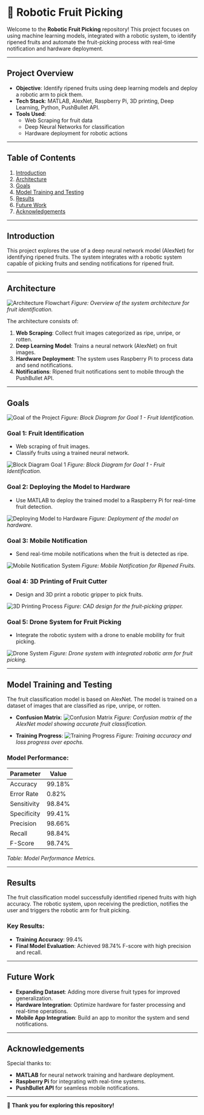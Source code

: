 # 🚀 Robotic Fruit Picking

Welcome to the **Robotic Fruit Picking** repository! This project focuses on using machine learning models, integrated with a robotic system, to identify ripened fruits and automate the fruit-picking process with real-time notification and hardware deployment.

---

## Project Overview

- **Objective**: Identify ripened fruits using deep learning models and deploy a robotic arm to pick them.
- **Tech Stack**: MATLAB, AlexNet, Raspberry Pi, 3D printing, Deep Learning, Python, PushBullet API.
- **Tools Used**: 
  - Web Scraping for fruit data
  - Deep Neural Networks for classification
  - Hardware deployment for robotic actions

---

## Table of Contents

1. [Introduction](#introduction)
2. [Architecture](#architecture)
3. [Goals](#goals)
4. [Model Training and Testing](#model-training-and-testing)
5. [Results](#results)
6. [Future Work](#future-work)
7. [Acknowledgements](#acknowledgements)

---

## Introduction

This project explores the use of a deep neural network model (AlexNet) for identifying ripened fruits. The system integrates with a robotic system capable of picking fruits and sending notifications for ripened fruit.

---

## Architecture
![Architecture Flowchart](Block_Diagram.jpg)
*Figure: Overview of the system architecture for fruit identification.*

The architecture consists of:
1. **Web Scraping**: Collect fruit images categorized as ripe, unripe, or rotten.
2. **Deep Learning Model**: Trains a neural network (AlexNet) on fruit images.
3. **Hardware Deployment**: The system uses Raspberry Pi to process data and send notifications.
4. **Notifications**: Ripened fruit notifications sent to mobile through the PushBullet API.

---

## Goals
![Goal of the Project](Goals_of_the_project.jpg)
*Figure: Block Diagram for Goal 1 - Fruit Identification.*

### Goal 1: Fruit Identification
- Web scraping of fruit images.
- Classify fruits using a trained neural network.

![Block Diagram Goal 1](Block_Diagram.jpg)
*Figure: Block Diagram for Goal 1 - Fruit Identification.*

### Goal 2: Deploying the Model to Hardware
- Use MATLAB to deploy the trained model to a Raspberry Pi for real-time fruit detection.

![Deploying Model to Hardware](Goal2_Deep_learning_model_into_hardware.jpg)
*Figure: Deployment of the model on hardware.*

### Goal 3: Mobile Notification
- Send real-time mobile notifications when the fruit is detected as ripe.

![Mobile Notification System](Goal3_notification_to_mobile.jpg)
*Figure: Mobile Notification for Ripened Fruits.*

### Goal 4: 3D Printing of Fruit Cutter
- Design and 3D print a robotic gripper to pick fruits.

![3D Printing Process](Goal4_CAD_design_for_3d_printer_gripper_to_cut_the_fruit.jpg)
*Figure: CAD design for the fruit-picking gripper.*

### Goal 5: Drone System for Fruit Picking
- Integrate the robotic system with a drone to enable mobility for fruit picking.

![Drone System](Goal5_drone_System.jpg)
*Figure: Drone system with integrated robotic arm for fruit picking.*

---

## Model Training and Testing

The fruit classification model is based on AlexNet. The model is trained on a dataset of images that are classified as ripe, unripe, or rotten.

- **Confusion Matrix**:
  ![Confusion Matrix](Confusion_matrix.jpg)
  *Figure: Confusion matrix of the AlexNet model showing accurate fruit classification.*

- **Training Progress**:
  ![Training Progress](Training_Progress.jpg)
  *Figure: Training accuracy and loss progress over epochs.*

### Model Performance:

| **Parameter**       | **Value**  |
|---------------------|------------|
| Accuracy           | 99.18%     |
| Error Rate         | 0.82%      |
| Sensitivity        | 98.84%     |
| Specificity        | 99.41%     |
| Precision          | 98.66%     |
| Recall             | 98.84%     |
| F-Score            | 98.74%     |

*Table: Model Performance Metrics.*

---

## Results

The fruit classification model successfully identified ripened fruits with high accuracy. The robotic system, upon receiving the prediction, notifies the user and triggers the robotic arm for fruit picking.

### Key Results:
- **Training Accuracy**: 99.4%
- **Final Model Evaluation**: Achieved 98.74% F-score with high precision and recall.

---

## Future Work

- **Expanding Dataset**: Adding more diverse fruit types for improved generalization.
- **Hardware Integration**: Optimize hardware for faster processing and real-time operations.
- **Mobile App Integration**: Build an app to monitor the system and send notifications.

---

## Acknowledgements

Special thanks to:
- **MATLAB** for neural network training and hardware deployment.
- **Raspberry Pi** for integrating with real-time systems.
- **PushBullet API** for seamless mobile notifications.

---

👋 **Thank you for exploring this repository!**
